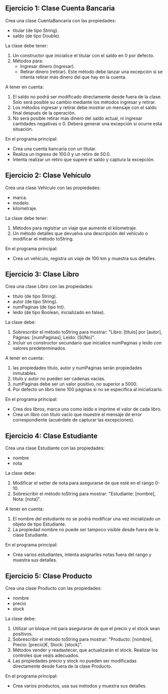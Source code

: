 
## Ejercicio 1: Clase Cuenta Bancaria

Crea una clase CuentaBancaria con las propiedades:
   - titular (de tipo String).
   - saldo (de tipo Double).

La clase debe tener:
   1. Un constructor que inicialice el titular con el saldo en 0 por defecto.
   2. Métodos para:
      - Ingresar dinero (ingresar).
      - Retirar dinero (retirar). Este método debe lanzar una excepción si se intenta retirar más dinero del que hay en la cuenta.

A tener en cuenta:
   1. El saldo no podrá ser modificado directamente desde fuera de la clase. Solo será posible su cambio mediante los métodos ingresar y retirar.
   2. Los métodos ingresar y retirar debe mostrar un mensaje con el saldo final después de la operación.
   3. No será posible retirar más dinero del saldo actual, ni ingresar cantidades negativas o 0. Deberá generar una excepción si ocurre esta situación.

En el programa principal:
   - Crea una cuenta bancaria con un titular.
   - Realiza un ingreso de 100.0 y un retiro de 50.0.
   - Intenta realizar un retiro que supere el saldo y captura la excepción.


## Ejercicio 2: Clase Vehículo

Crea una clase Vehiculo con las propiedades:
   - marca.
   - modelo.
   - kilometraje.

La clase debe tener:
   1. Métodos para registrar un viaje que aumente el kilometraje.
   2. Un método detalles que devuelva una descripción del vehículo o modificar el método toString.

En el programa principal:
   - Crea un vehículo, registra un viaje de 100 km y muestra sus detalles.


## Ejercicio 3: Clase Libro

Crea una clase Libro con las propiedades:
   - titulo (de tipo String).
   - autor (de tipo String).
   - numPaginas (de tipo Int).
   - leido (de tipo Boolean, inicializado en false).

La clase debe:
   1. Sobrescribir el método toString para mostrar: "Libro: [titulo] por [autor], Páginas: [numPaginas], Leído: [Sí/No]".
   2. Incluir un constructor secundario que inicialice numPaginas y leido con valores predeterminados.

A tener en cuenta:
   1. las propiedades titulo, autor y numPaginas serán propiedades inmutables.
   2. titulo y autor no pueden ser cadenas vacías.
   3. numPaginas debe ser un valor positivo, no superior a 5000.
   4. Por defecto un libro tiene 100 páginas si no se especifica al inicializarlo.

En el programa principal:
   - Crea dos libros, marca uno como leído e imprime el valor de cada libro.
   - Crea un libro con titulo vacío que muestre el mensaje de error correspondiente (acuérdate de capturar las excepciones).


## Ejercicio 4: Clase Estudiante

Crea una clase Estudiante con las propiedades:
   - nombre
   - nota

La clase debe:
   1. Modificar el setter de nota para asegurarse de que esté en el rango 0-10.
   2. Sobrescribir el método toString para mostrar: "Estudiante: [nombre], Nota: [nota]".

A tener en cuenta:
   1. El nombre del estudiante no se podrá modificar una vez inicializado un objeto de tipo Estudiante.
   2. La propiedad nombre no puede ser tampoco visible desde fuera de la clase Estudiante.

En el programa principal:
   - Crea varios estudiantes, intenta asignarles notas fuera del rango y muestra sus detalles.


## Ejercicio 5: Clase Producto

Crea una clase Producto con las propiedades:
   - nombre
   - precio
   - stock

La clase debe:
   1. Utilizar un bloque init para asegurarse de que el precio y el stock sean positivos.
   2. Sobrescribir el método toString para mostrar: "Producto: [nombre], Precio: [precio]€, Stock: [stock]".
   3. Métodos vender y readastecer, que actualizarán el stock. Realizar los controles que veáis adecuados.
   4. Las propiedades precio y stock no pueden ser modificadas directamente desde fuera de la clase Producto.

En el programa principal:
   - Crea varios productos, usa sus métodos y muestra sus detalles.
